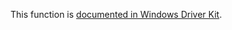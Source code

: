 This function is [documented in Windows Driver Kit](https://learn.microsoft.com/en-us/windows-hardware/drivers/ddi/wdm/nf-wdm-zwunloaddriver).
